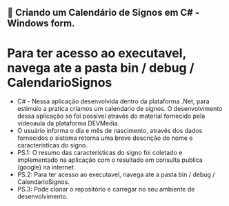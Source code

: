 ## :ledger: Criando um Calendário de Signos em C# - Windows form.
# Para ter acesso ao executavel, navega ate a pasta bin / debug / CalendarioSignos

- C# - Nessa aplicação desenvolvida dentro da plataforma .Net, para estimulo a pratica criamos um calendario de signos. O desenvolvimento dessa aplicação só foi possivel através do material fornecido pela videoaula da plataforma DEVMedia.
- O usuário informa o dia e mês de nascimento, através dos dados fornecidos o sistema retorna uma breve descrição do nome e caracteristicas do signo.
- PS.1: O resumo das características do signo foi coletado e implementado na aplicação com o resultado em consulta publica (google) na internet.
- PS.2: Para ter acesso ao executavel, navega ate a pasta bin / debug / CalendarioSignos.
- PS.3: Pode clonar o repositório e carregar no seu ambiente de desenvolvimento.

